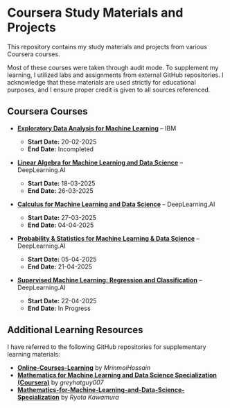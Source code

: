 # Coursera Study Materials and Projects  

This repository contains my study materials and projects from various Coursera courses.  

Most of these courses were taken through audit mode. To supplement my learning, I utilized labs and assignments from external GitHub repositories. I acknowledge that these materials are used strictly for educational purposes, and I ensure proper credit is given to all sources referenced.  

## Coursera Courses  

- **[Exploratory Data Analysis for Machine Learning](https://coursera.org/share/c9f24a434cb3c3a57dd0560d776cd7f4)** – IBM  
  - **Start Date:** 20-02-2025  
  - **End Date:** Incompleted  

- **[Linear Algebra for Machine Learning and Data Science](https://coursera.org/share/4ba5d65a3df9d87e99e10296a3030624)** – DeepLearning.AI  
  - **Start Date:** 18-03-2025  
  - **End Date:** 26-03-2025  

- **[Calculus for Machine Learning and Data Science](https://coursera.org/share/0eb4398a2ae0be79a014cccf78cdb366)** – DeepLearning.AI  
  - **Start Date:** 27-03-2025  
  - **End Date:** 04-04-2025

- **[Probability & Statistics for Machine Learning & Data Science](https://coursera.org/share/248ecc720118b822e6387bfb044669d8)** – DeepLearning.AI  
  - **Start Date:** 05-04-2025  
  - **End Date:** 21-04-2025

- **[Supervised Machine Learning: Regression and Classification](https://coursera.org/share/f1160ba8e2f72c73b50cafff891ea67e)** – DeepLearning.AI  
  - **Start Date:** 22-04-2025  
  - **End Date:** In Progress


## Additional Learning Resources  

I have referred to the following GitHub repositories for supplementary learning materials:  

- **[Online-Courses-Learning](https://github.com/MrinmoiHossain/Online-Courses-Learning.git)** by *MrinmoiHossain*  
- **[Mathematics for Machine Learning and Data Science Specialization (Coursera)](https://github.com/greyhatguy007/Mathematics-for-Machine-Learning-and-Data-Science-Specialization-Coursera.git)** by *greyhatguy007*  
- **[Mathematics-for-Machine-Learning-and-Data-Science-Specialization](https://github.com/Ryota-Kawamura/Mathematics-for-Machine-Learning-and-Data-Science-Specialization.git)** by *Ryota Kawamura*  
